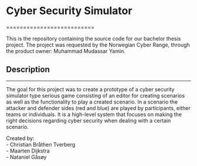 # Cyber Security Simulator
==========================

This is the repository containing the source code for our bachelor thesis project.
The project was requested by the Norwegian Cyber Range, through the product owner: Muhammad Mudassar Yamin.

## Description
--------------------------

The goal for this project was to create a prototype of a cyber security simulator type serious game consisting of an editor for creating scenarios as well as the functionality to play a created scenario. In a scenario the attacker and defender sides (red and blue) are played by participants, either teams or individuals. It is a high-level system that focuses on making the right decisions regarding cyber security when dealing with a certain scenario.

Created by:  
	- Christian Bråthen Tverberg  
	- Maarten Dijkstra  
	- Nataniel Gåsøy
